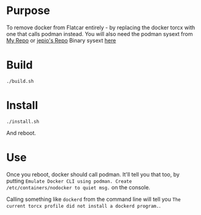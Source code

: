 # Purpose

To remove docker from Flatcar entirely - by replacing the docker torcx with one that calls podman instead.
You will also need the podman sysext from [My Repo](https://github.com/goochjj/flatcar-podman-overlay) or [jepio's Repo](https://github.com/jepio/flatcar-podman-overlay)
Binary sysext [here](https://github.com/goochjj/flatcar-podman-overlay)


# Build

```
./build.sh
```

# Install

```
./install.sh
```


And reboot.

# Use

Once you reboot, docker should call podman.  It'll tell you that too, by putting `Emulate Docker CLI using podman. Create /etc/containers/nodocker to quiet msg.` on the console.

Calling something like `dockerd` from the command line will tell you `The current torcx profile did not install a dockerd program.`.


